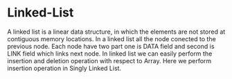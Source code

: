 # Linked-List

A linked list is a linear data structure, in which the elements are not stored at contiguous memory locations.
In a linked list all the node conected to the previous node. Each node have two part one is DATA field and second is LINK field which links next node. In linked list we can easily perform the insertion and deletion operation with respect to Array.
Here we perform insertion operation in Singly Linked List. 
